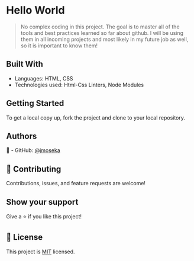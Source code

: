 # Hello World

>No complex coding in this project. The goal is to master all of the tools and best practices learned so far about github.
I will be using them in all incoming projects and most likely in my future job as well, so it is important to know them!


## Built With

- Languages: HTML, CSS
- Technologies used: Html-Css Linters, Node Modules

## Getting Started

To get a local copy up, fork the project and clone to your local repository. 

## Authors

👤 - GitHub: [@jmoseka](https://github.com/jmoseka)

## 🤝 Contributing

Contributions, issues, and feature requests are welcome!

## Show your support

Give a ⭐️ if you like this project!

## 📝 License

This project is [MIT](./MIT.md) licensed.
